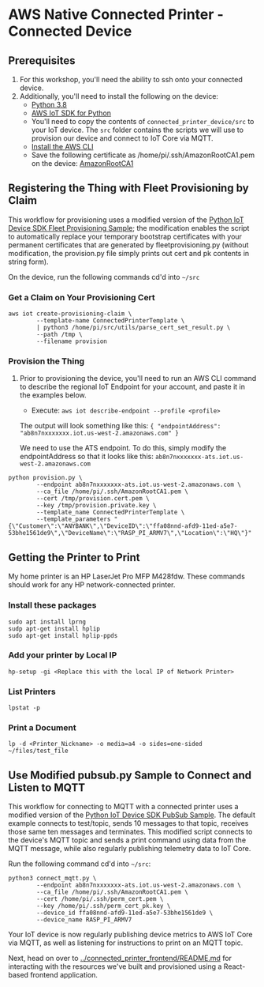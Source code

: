 # AWS Native Connected Printer - Connected Device

## Prerequisites

1. For this workshop, you'll need the ability to ssh onto your connected device.
2. Additionally, you'll need to install the following on the device:
    - [Python 3.8](https://www.python.org/downloads/release/python-380/)
    - [AWS IoT SDK for Python](https://docs.aws.amazon.com/greengrass/v1/developerguide/IoT-SDK.html)
    - You'll need to copy the contents of `connected_printer_device/src` to your IoT device. The `src` folder contains the scripts we will use to provision our device and connect to IoT Core via MQTT.
    - [Install the AWS CLI](https://docs.aws.amazon.com/cli/latest/userguide/getting-started-install.html)
    - Save the following certificate as /home/pi/.ssh/AmazonRootCA1.pem on the device: [AmazonRootCA1](https://www.amazontrust.com/repository/AmazonRootCA1.pem)


## Registering the Thing with Fleet Provisioning by Claim

This workflow for provisioning uses a modified version of the [Python IoT Device SDK Fleet Provisioning Sample](https://github.com/aws/aws-iot-device-sdk-python-v2/tree/main/samples#fleet-provisioning); the modification enables the script to automatically replace your temporary bootstrap certificates with your permanent certificates that are generated by fleetprovisioning.py (without modification, the provision.py file simply prints out cert and pk contents in string form).

On the device, run the following commands cd'd into `~/src`


### Get a Claim on Your Provisioning Cert

```
aws iot create-provisioning-claim \
        --template-name ConnectedPrinterTemplate \
        | python3 /home/pi/src/utils/parse_cert_set_result.py \
        --path /tmp \
        --filename provision
```

### Provision the Thing 

1. Prior to provisioning the device, you'll need to run an AWS CLI command to describe the regional IoT Endpoint for your account, and paste it in the examples below.

    - Execute: ```aws iot describe-endpoint --profile <profile>```

    The output will look something like this:
        ```
        {
            "endpointAddress": "ab8n7nxxxxxxx.iot.us-west-2.amazonaws.com"
        }
        ```

    We need to use the ATS endpoint. To do this, simply modify the endpointAddress so that it looks like this: `ab8n7nxxxxxxx-ats.iot.us-west-2.amazonaws.com`


```
python provision.py \
        --endpoint ab8n7nxxxxxxx-ats.iot.us-west-2.amazonaws.com \
        --ca_file /home/pi/.ssh/AmazonRootCA1.pem \
        --cert /tmp/provision.cert.pem \
        --key /tmp/provision.private.key \
        --template_name ConnectedPrinterTemplate \
        --template_parameters "{\"Customer\":\"ANYBANK\",\"DeviceID\":\"ffa08nnd-afd9-11ed-a5e7-53bhe1561de9\",\"DeviceName\":\"RASP_PI_ARMV7\",\"Location\":\"HQ\"}"
```

## Getting the Printer to Print

My home printer is an HP LaserJet Pro MFP M428fdw. These commands should work for any HP network-connected printer.

### Install these packages
```
sudo apt install lprng
sudp apt-get install hplip
sudo apt-get install hplip-ppds
```

### Add your printer by Local IP
```hp-setup -gi <Replace this with the local IP of Network Printer>```

### List Printers
```lpstat -p```

### Print a Document
```lp -d <Printer_Nickname> -o media=a4 -o sides=one-sided ~/files/test_file```


## Use Modified pubsub.py Sample to Connect and Listen to MQTT

This workflow for connecting to MQTT with a connected printer uses a modified version of the [Python IoT Device SDK PubSub Sample](https://github.com/aws/aws-iot-device-sdk-python-v2/tree/main/samples#pubsub). The default example connects to test/topic, sends 10 messages to that topic, receives those same ten messages and terminates. This modified script connects to the device's MQTT topic and sends a print command using data from the MQTT message, while also regularly publishing telemetry data to IoT Core.

Run the following command cd'd into `~/src`:

```
python3 connect_mqtt.py \
        --endpoint ab8n7nxxxxxxx-ats.iot.us-west-2.amazonaws.com \
        --ca_file /home/pi/.ssh/AmazonRootCA1.pem \
        --cert /home/pi/.ssh/perm_cert.pem \
        --key /home/pi/.ssh/perm_cert_pk.key \
        --device_id ffa08nnd-afd9-11ed-a5e7-53bhe1561de9 \
        --device_name RASP_PI_ARMV7
```

Your IoT device is now regularly publishing device metrics to AWS IoT Core via MQTT, as well as listening for instructions to print on an MQTT topic.

Next, head on over to [../connected_printer_frontend/README.md](https://github.com/aws-samples/aws-iot-connected-printer/blob/main/connected_printer_frontend/README.md) for interacting with the resources we've built and provisioned using a React-based frontend application.




            
